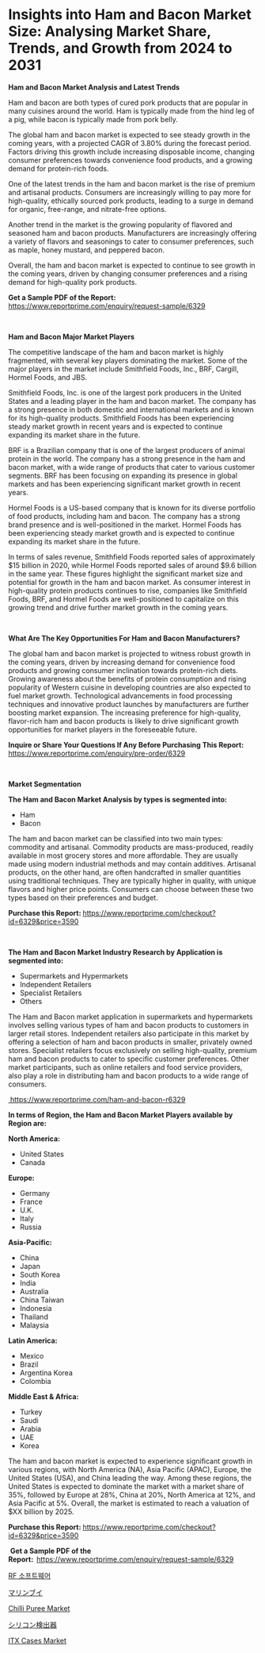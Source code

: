 <p><h1>Insights into Ham and Bacon Market Size: Analysing Market Share, Trends, and Growth from 2024 to 2031</h1></p><p><strong>Ham and Bacon Market Analysis and Latest Trends</strong></p>
<p><p>Ham and bacon are both types of cured pork products that are popular in many cuisines around the world. Ham is typically made from the hind leg of a pig, while bacon is typically made from pork belly.</p><p>The global ham and bacon market is expected to see steady growth in the coming years, with a projected CAGR of 3.80% during the forecast period. Factors driving this growth include increasing disposable income, changing consumer preferences towards convenience food products, and a growing demand for protein-rich foods.</p><p>One of the latest trends in the ham and bacon market is the rise of premium and artisanal products. Consumers are increasingly willing to pay more for high-quality, ethically sourced pork products, leading to a surge in demand for organic, free-range, and nitrate-free options.</p><p>Another trend in the market is the growing popularity of flavored and seasoned ham and bacon products. Manufacturers are increasingly offering a variety of flavors and seasonings to cater to consumer preferences, such as maple, honey mustard, and peppered bacon.</p><p>Overall, the ham and bacon market is expected to continue to see growth in the coming years, driven by changing consumer preferences and a rising demand for high-quality pork products.</p></p>
<p><strong>Get a Sample PDF of the Report:&nbsp;</strong> <a href="https://www.reportprime.com/enquiry/request-sample/6329">https://www.reportprime.com/enquiry/request-sample/6329</a></p>
<p>&nbsp;</p>
<p><strong>Ham and Bacon Major Market Players</strong></p>
<p><p>The competitive landscape of the ham and bacon market is highly fragmented, with several key players dominating the market. Some of the major players in the market include Smithfield Foods, Inc., BRF, Cargill, Hormel Foods, and JBS.</p><p>Smithfield Foods, Inc. is one of the largest pork producers in the United States and a leading player in the ham and bacon market. The company has a strong presence in both domestic and international markets and is known for its high-quality products. Smithfield Foods has been experiencing steady market growth in recent years and is expected to continue expanding its market share in the future.</p><p>BRF is a Brazilian company that is one of the largest producers of animal protein in the world. The company has a strong presence in the ham and bacon market, with a wide range of products that cater to various customer segments. BRF has been focusing on expanding its presence in global markets and has been experiencing significant market growth in recent years.</p><p>Hormel Foods is a US-based company that is known for its diverse portfolio of food products, including ham and bacon. The company has a strong brand presence and is well-positioned in the market. Hormel Foods has been experiencing steady market growth and is expected to continue expanding its market share in the future.</p><p>In terms of sales revenue, Smithfield Foods reported sales of approximately $15 billion in 2020, while Hormel Foods reported sales of around $9.6 billion in the same year. These figures highlight the significant market size and potential for growth in the ham and bacon market. As consumer interest in high-quality protein products continues to rise, companies like Smithfield Foods, BRF, and Hormel Foods are well-positioned to capitalize on this growing trend and drive further market growth in the coming years.</p></p>
<p>&nbsp;</p>
<p><strong>What Are The Key Opportunities For Ham and Bacon Manufacturers?</strong></p>
<p><p>The global ham and bacon market is projected to witness robust growth in the coming years, driven by increasing demand for convenience food products and growing consumer inclination towards protein-rich diets. Growing awareness about the benefits of protein consumption and rising popularity of Western cuisine in developing countries are also expected to fuel market growth. Technological advancements in food processing techniques and innovative product launches by manufacturers are further boosting market expansion. The increasing preference for high-quality, flavor-rich ham and bacon products is likely to drive significant growth opportunities for market players in the foreseeable future.</p></p>
<p><strong>Inquire or Share Your Questions If Any Before Purchasing This Report:</strong> <a href="https://www.reportprime.com/enquiry/pre-order/6329">https://www.reportprime.com/enquiry/pre-order/6329</a></p>
<p>&nbsp;</p>
<p><strong>Market Segmentation</strong></p>
<p><strong>The Ham and Bacon Market Analysis by types is segmented into:</strong></p>
<p><ul><li>Ham</li><li>Bacon</li></ul></p>
<p><p>The ham and bacon market can be classified into two main types: commodity and artisanal. Commodity products are mass-produced, readily available in most grocery stores and more affordable. They are usually made using modern industrial methods and may contain additives. Artisanal products, on the other hand, are often handcrafted in smaller quantities using traditional techniques. They are typically higher in quality, with unique flavors and higher price points. Consumers can choose between these two types based on their preferences and budget.</p></p>
<p><strong>Purchase this Report:&nbsp;</strong><a href="https://www.reportprime.com/checkout?id=6329&price=3590">https://www.reportprime.com/checkout?id=6329&price=3590</a></p>
<p>&nbsp;</p>
<p><strong>The Ham and Bacon Market Industry Research by Application is segmented into:</strong></p>
<p><ul><li>Supermarkets and Hypermarkets</li><li>Independent Retailers</li><li>Specialist Retailers</li><li>Others</li></ul></p>
<p><p>The Ham and Bacon market application in supermarkets and hypermarkets involves selling various types of ham and bacon products to customers in larger retail stores. Independent retailers also participate in this market by offering a selection of ham and bacon products in smaller, privately owned stores. Specialist retailers focus exclusively on selling high-quality, premium ham and bacon products to cater to specific customer preferences. Other market participants, such as online retailers and food service providers, also play a role in distributing ham and bacon products to a wide range of consumers.</p></p>
<p><a href="https://www.reportprime.com/ham-and-bacon-r6329">&nbsp;https://www.reportprime.com/ham-and-bacon-r6329</a></p>
<p><strong>In terms of Region, the Ham and Bacon Market Players available by Region are:</strong></p>
<p>
    <p> <strong> North America: </strong>
        <ul>
            <li>United States</li>
            <li>Canada</li>
        </ul>
        </p> 
    <p> <strong> Europe: </strong>
        <ul>
            <li>Germany</li>
            <li>France</li>
            <li>U.K.</li>
            <li>Italy</li>
            <li>Russia</li>
        </ul>
        </p> 
    <p> <strong> Asia-Pacific: </strong>
        <ul>
            <li>China</li>
            <li>Japan</li>
            <li>South Korea</li>
            <li>India</li>
            <li>Australia</li>
            <li>China Taiwan</li>
            <li>Indonesia</li>
            <li>Thailand</li>
            <li>Malaysia</li>
        </ul>
        </p> 
    <p> <strong> Latin America: </strong>
        <ul>
            <li>Mexico</li>
            <li>Brazil</li>
            <li>Argentina Korea</li>
            <li>Colombia</li>
        </ul>
        </p> 
    <p> <strong> Middle East & Africa: </strong>
        <ul>
            <li>Turkey</li>
            <li>Saudi</li>
            <li>Arabia</li>
            <li>UAE</li>
            <li>Korea</li>
        </ul>
    </p>
    </p>
<p><p>The ham and bacon market is expected to experience significant growth in various regions, with North America (NA), Asia Pacific (APAC), Europe, the United States (USA), and China leading the way. Among these regions, the United States is expected to dominate the market with a market share of 35%, followed by Europe at 28%, China at 20%, North America at 12%, and Asia Pacific at 5%. Overall, the market is estimated to reach a valuation of $XX billion by 2025.</p></p>
<p><strong>Purchase this Report: </strong><a href="https://www.reportprime.com/checkout?id=6329&price=3590">https://www.reportprime.com/checkout?id=6329&price=3590</a></p>
<p>&nbsp;<strong>Get a Sample PDF of the Report:&nbsp;&nbsp;</strong><a href="https://www.reportprime.com/enquiry/request-sample/6329">https://www.reportprime.com/enquiry/request-sample/6329</a></p>
<p><strong></strong></p>
<p><p><a href="https://github.com/TimmyMann6767/Market-Research-Report-List-1/blob/main/968182871494.md">RF 소프트웨어</a></p><p><a href="https://github.com/AriMuller2009/Market-Research-Report-List-1/blob/main/736428375022.md">マリンブイ</a></p><p><a href="https://github.com/Airanohannonzb68e5pb53oc1/Market-Research-Report-List-2/blob/main/chilli-puree-market.md">Chilli Puree Market</a></p><p><a href="https://github.com/bucuel854722/Market-Research-Report-List-2/blob/main/910752775021.md">シリコン検出器</a></p><p><a href="https://issuu.com/reportprime-2/docs/itx-cases-market-size-2030.pptx">ITX Cases Market</a></p></p>
